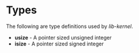 # Types
The following are type definitions used by *lib-kernel*.

 * **usize** - A pointer sized unsigned integer
 * **isize** - A pointer sized signed integer
